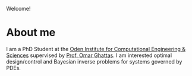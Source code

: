 Welcome!
<body>
	<h1>About me</h1> 
	<p>
	    I am a PhD Student at the <a href="https://www.oden.utexas.edu/">Oden Institute for Computational Engineering & Sciences</a> supervised by <a href="http://users.oden.utexas.edu/~omar/">Prof. Omar Ghattas</a>.  I am interested optimal design/control and Bayesian inverse problems for systems governed by PDEs. 
	</p>	
</body>



